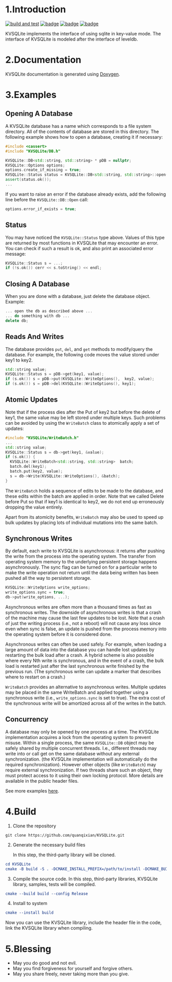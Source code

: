 # 1.Introduction

[![build and test](https://github.com/quanqixian/KVSQLite/actions/workflows/build-test.yml/badge.svg)](https://github.com/quanqixian/KVSQLite/actions/workflows/build-test.yml)
[![badge](https://img.shields.io/badge/license-MIT-blue)](https://github.com/quanqixian/EVHttpServer/blob/master/LICENSE)
[![badge](https://img.shields.io/badge/document-doxygen-brightgreen)](https://quanqixian.github.io/EVHttpServer/)
[![badge](https://img.shields.io/badge/platform-windows%20%7C%20linux-green)](./README.md)

KVSQLite implements the interface of using sqlite in key-value mode. The interface of KVSQLite is modeled after the interface of leveldb.


# 2.Documentation

KVSQLite documentation is generated using  [Doxygen](http://www.doxygen.org/).

# 3.Examples

## Opening A Database

A KVSQLite database has a name which corresponds to a file system directory. All
of the contents of database are stored in this directory. The following example
shows how to open a database, creating it if necessary:

```c++
#include <cassert>
#include "KVSQLite/DB.h"

KVSQLite::DB<std::string, std::string> * pDB = nullptr;
KVSQLite::Options options;
options.create_if_missing = true;
KVSQLite::Status status = KVSQLite::DB<std::string, std::string>::open(options, "KVSQLite.db", &pDB);
assert(status.ok());
...
```

If you want to raise an error if the database already exists, add the following
line before the `KVSQLite::DB::Open` call:

```c++
options.error_if_exists = true;
```

## Status

You may have noticed the `KVSQLite::Status` type above. Values of this type are
returned by most functions in KVSQLite that may encounter an error. You can check
if such a result is ok, and also print an associated error message:

```c++
KVSQLite::Status s = ...;
if (!s.ok()) cerr << s.toString() << endl;
```

## Closing A Database

When you are done with a database, just delete the database object. Example:

```c++
... open the db as described above ...
... do something with db ...
delete db;
```

## Reads And Writes

The database provides `put`, `del`, and `get` methods to modify/query the database.
For example, the following code moves the value stored under key1 to key2.

```c++
std::string value;
KVSQLite::Status s = pDB->get(key1, value);
if (s.ok()) s = pDB->put(KVSQLite::WriteOptions(),  key2, value);
if (s.ok()) s = pDB->del(KVSQLite::WriteOptions(), key1);
```

## Atomic Updates

Note that if the process dies after the Put of key2 but before the delete of
key1, the same value may be left stored under multiple keys. Such problems can
be avoided by using the `WriteBatch` class to atomically apply a set of updates:

```c++
#include "KVSQLite/WriteBatch.h"
...
std::string value;
KVSQLite::Status s = db->get(key1, &value);
if (s.ok()) {
  KVSQLite::WriteBatch<std::string, std::string>  batch;
  batch.del(key1);
  batch.put(key2, value);
  s = db->Write(KVSQLite::WriteOptions(), &batch);
}
```

The `WriteBatch` holds a sequence of edits to be made to the database, and these
edits within the batch are applied in order. Note that we called Delete before
Put so that if key1 is identical to key2, we do not end up erroneously dropping
the value entirely.

Apart from its atomicity benefits, `WriteBatch` may also be used to speed up
bulk updates by placing lots of individual mutations into the same batch.

## Synchronous Writes

By default, each write to KVSQLite is asynchronous: it returns after pushing the
write from the process into the operating system. The transfer from operating
system memory to the underlying persistent storage happens asynchronously. The
sync flag can be turned on for a particular write to make the write operation
not return until the data being written has been pushed all the way to
persistent storage.

```c++
KVSQLite::WriteOptions write_options;
write_options.sync = true;
db->put(write_options, ...);
```

Asynchronous writes are often more than a thousand times as fast as synchronous
writes. The downside of asynchronous writes is that a crash of the machine may
cause the last few updates to be lost. Note that a crash of just the writing
process (i.e., not a reboot) will not cause any loss since even when sync is
false, an update is pushed from the process memory into the operating system
before it is considered done.

Asynchronous writes can often be used safely. For example, when loading a large
amount of data into the database you can handle lost updates by restarting the
bulk load after a crash. A hybrid scheme is also possible where every Nth write
is synchronous, and in the event of a crash, the bulk load is restarted just
after the last synchronous write finished by the previous run. (The synchronous
write can update a marker that describes where to restart on a crash.)

`WriteBatch` provides an alternative to asynchronous writes. Multiple updates
may be placed in the same WriteBatch and applied together using a synchronous
write (i.e., `write_options.sync` is set to true). The extra cost of the
synchronous write will be amortized across all of the writes in the batch.

## Concurrency

A database may only be opened by one process at a time. The KVSQLite
implementation acquires a lock from the operating system to prevent misuse.
Within a single process, the same `KVSQLite::DB` object may be safely shared by
multiple concurrent threads. I.e., different threads may write into or call get 
on the same database without any external synchronization.
(the KVSQLite implementation will automatically do the required synchronization).
However other objects (like  `WriteBatch`) may require external
synchronization. If two threads share such an object, they must protect access
to it using their own locking protocol. More details are available in the public
header files.



See more examples [here](./example/README.md).

# 4.Build


1. Clone the repository

```shell
git clone https://github.com/quanqixian/KVSQLite.git
```

2. Generate the necessary build files

   In this step, the third-party library will be cloned.

```cmake
cd KVSQLite
cmake -B build -S . -DCMAKE_INSTALL_PREFIX=/path/to/install -DCMAKE_BUILD_TYPE=Release
```

3. Compile the source code. In this step, third-party libraries, KVSQLite library, samples, tests will be compiled.

```cmake
cmake --build build --config Release
```

4. Install to system

```cmake
cmake --install build
```

Now you can use the KVSQLite library, include the header file in the code, link the KVSQLite library when compiling.

# 5.Blessing

- May you do good and not evil.
- May you find forgiveness for yourself and forgive others.
- May you share freely, never taking more than you give.

